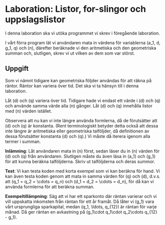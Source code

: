 # Laboration: Listor, for-slingor och uppslagslistor

I denna laboration ska vi utöka programmet vi skrev i föregående laboration.

I vårt förra program lät vi användaren mata in värdena för variablerna \(a_1, 
d, g_1, q\) och \(n\), därefter beräknade vi den aritmetiska och den 
geometriska summan och, slutligen, skrev vi ut vilken av dem som var störst.


## Uppgift

Som vi nämnt tidigare kan geometriska följder användas för att räkna på räntor. 
Räntor kan variera över tid. Det ska vi ta hänsyn till i denna laboration.

Låt \(d\) och \(q\) variera över tid. Tidigare hade vi endast ett värde i \(d\) 
och \(q\) och använde samma värde alla \(n\) gånger. Låt \(d\) och \(q\) 
innehålla listor med \(n\) värden istället.

Observera att nu kan vi inte längre använda formlerna, då de förutsätter att 
\(d\) och \(q\) är konstanta. (Rent terminologiskt betyder detta också att dessa 
inte längre är aritmetiska eller geometriska talföljder, då definitionen av 
dessa förutsätter konstanta \(d\) och \(q\).) Vi måste då iterera igenom alla 
termer i summan.

**Inlämning**: Låt användaren mata in \(n\) först, sedan läser du in \(n\) 
värden för \(d\) och \(q\) från användaren. Slutligen måste du även läsa in 
\(a_1\) och \(g_1\) för att kunna beräkna talföljderna. Skriv ut talföljderna 
och deras summor.

**Test**: Vi kan testa koden med korta exempel som vi kan beräkna för hand. Vi 
kan även testa koden genom att mata in samma värden för \(q\) och \(d\), d.v.s. 
att \(q_1 = q_2 = \cdots = q_n\) och \(d_1 = d_2 = \cdots = d_n\), för då kan 
vi använda formlerna för att beräkna summan.

**Exempeltillämpning**: Säg att vi har ett sparkonto där räntan varierar och vi 
vill uppskatta inkomsten från räntan för ett år framåt. Då låter vi \(g_1\) 
vara vårt ursprungliga sparkapital, medan \(q_1, \ldots, q_{12}\) är räntan för 
varje månad.  Då ger räntan en avkastning på \(g_1\cdot q_1\cdot q_2\cdots 
q_{12} - g_1\).

